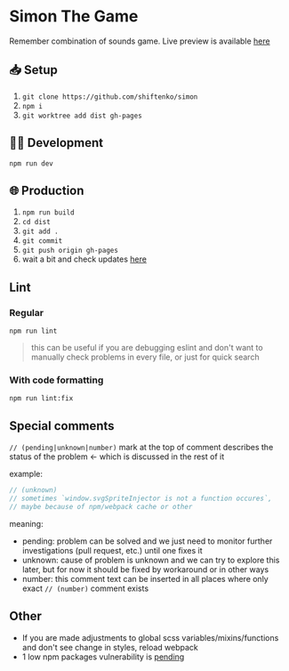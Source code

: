 # Simon The Game

Remember combination of sounds game. Live preview is available
[here](https://shiftenko.github.io/simon/)

## 📥 Setup

1. `git clone https://github.com/shiftenko/simon`
2. `npm i`
2. `git worktree add dist gh-pages`

## 👷‍♂ Development

`npm run dev`

## 🌐 Production

1. `npm run build`
2. `cd dist`
3. `git add .`
4. `git commit`
4. `git push origin gh-pages`
5. wait a bit and check updates [here](https://shiftenko.github.io/simon/)

## Lint

### Regular

`npm run lint`

> this can be useful if you are debugging eslint and don't want to manually
> check problems in every file, or just for quick search

### With code formatting

`npm run lint:fix`

## Special comments

`// (pending|unknown|number)` mark at the top of comment describes the status of
the problem <- which is discussed in the rest of it

example:

``` javascript
// (unknown)
// sometimes `window.svgSpriteInjector is not a function occures`,
// maybe because of npm/webpack cache or other
```
meaning:
* pending: problem can be solved and we just need to monitor further
investigations (pull request, etc.) until one fixes it
* unknown: cause of problem is unknown and we can try to explore
this later, but for now it should be fixed by workaround or in other ways
* number: this comment text can be inserted in all places where only exact
`// (number)` comment exists

## Other

* If you are made adjustments to global scss variables/mixins/functions and
don't see change in styles, reload webpack
* 1 low npm packages vulnerability is
[pending](https://github.com/constverum/stylelint-config-rational-order/issues/39)
